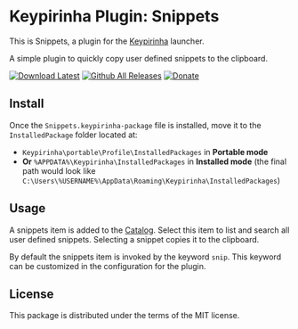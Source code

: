 # Keypirinha Plugin: Snippets

This is Snippets, a plugin for the
[Keypirinha](http://keypirinha.com) launcher.

A simple plugin to quickly copy user defined snippets to the clipboard.

[![Download Latest](https://img.shields.io/badge/download-latest-green.svg)](https://github.com/dozius/keypirinha-snippets/releases/latest)
[![Github All Releases](https://img.shields.io/github/downloads/dozius/keypirinha-snippets/total.svg)](https://github.com/dozius/keypirinha-snippets/releases/latest)
[![Donate](https://img.shields.io/badge/donate-paypal-blue.svg)](https://www.paypal.me/cisc)

## Install

Once the `Snippets.keypirinha-package` file is installed,
move it to the `InstalledPackage` folder located at:

* `Keypirinha\portable\Profile\InstalledPackages` in **Portable mode**
* **Or** `%APPDATA%\Keypirinha\InstalledPackages` in **Installed mode** (the
  final path would look like
  `C:\Users\%USERNAME%\AppData\Roaming\Keypirinha\InstalledPackages`)

## Usage

A snippets item is added to the
[Catalog](http://keypirinha.com/glossary.html#term-catalog). Select this item to
list and search all user defined snippets. Selecting a snippet copies it to the
clipboard.

By default the snippets item is invoked by the keyword `snip`. This keyword
can be customized in the configuration for the plugin.

## License

This package is distributed under the terms of the MIT license.
